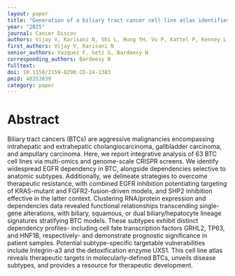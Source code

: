 ```yaml
---
layout: paper
title: "Generation of a biliary tract cancer cell line atlas identifies molecular subtypes and therapeutic targets"
year: "2025"
journal: Cancer Discov
authors: Vijay V, Karisani N, Shi L, Hung YH, Vu P, Kattel P, Kenney L, Merritt J, Adil R, Wu Q, Zhen Y, Morris R, Kreuzer J, Kathiresan M, Herrera Lopez XI, Ellis H, Gritti I, Lecorgne L, Farag I, Popa A, Shen W, Kato H, Xu Q, Balasooriya ER, Wu MJ, Wan J, Kondo H, Chaturantabut S, Raghavan S, Hall MD, Patnaik S, Shen M, Kelley RK, Cleary JM, Lawrence MS, Root DE, Patra KC, Silveira VS, Benes CH, Deshpande V, Juric D, Sellers WR, Ferrone CR, Haas W, Vazquez F, Getz G, Bardeesy N
first_authors: Vijay V, Karisani N
senior_authors: Vazquez F, Getz G, Bardeesy N
corresponding_authors: Bardeesy N
fulltext: 
doi: 10.1158/2159-8290.CD-24-1383
pmid: 40353839
category: paper
---
```


# Abstract

Biliary tract cancers (BTCs) are aggressive malignancies encompassing intrahepatic and extrahepatic cholangiocarcinoma, gallbladder carcinoma, and ampullary carcinoma. Here, we report integrative analysis of 63 BTC cell lines via multi-omics and genome-scale CRISPR screens. We identify widespread EGFR dependency in BTC, alongside dependencies selective to anatomic subtypes. Additionally, we delineate strategies to overcome therapeutic resistance, with combined EGFR inhibition potentiating targeting of KRAS-mutant and FGFR2-fusion-driven models, and SHP2 inhibition effective in the latter context. Clustering RNA/protein expression and dependencies data revealed functional relationships transcending single-gene alterations, with biliary, squamous, or dual biliary/hepatocyte lineage signatures stratifying BTC models. These subtypes exhibit distinct dependency profiles- including cell fate transcription factors GRHL2, TP63, and HNF1B, respectively- and demonstrate prognostic significance in patient samples. Potential subtype-specific targetable vulnerabilities include Integrin-a3 and the detoxification enzyme UXS1. This cell line atlas reveals therapeutic targets in molecularly-defined BTCs, unveils disease subtypes, and provides a resource for therapeutic development.



